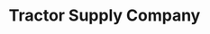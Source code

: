 ---
title: "Tractor Supply Company"
url: /central-square/tractor-supply-company/
shop: Dorfladen
---
